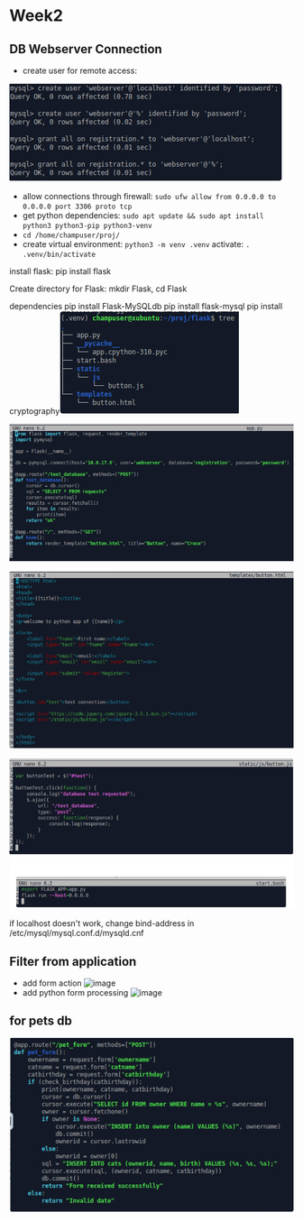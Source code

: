 # Week2

## DB Webserver Connection

* create user for remote access:

![](<../.gitbook/assets/image (43).png>)

* allow connections through firewall: `sudo ufw allow from 0.0.0.0 to 0.0.0.0 port 3306 proto tcp`
* get python dependencies: `sudo apt update && sudo apt install python3 python3-pip python3-venv`
* `cd /home/champuser/proj/`
* create virtual environment: `python3 -m venv .venv` activate: `. .venv/bin/activate`

install flask: pip install flask

Create directory for Flask: mkdir Flask, cd Flask

dependencies pip install Flask-MySQLdb pip install flask-mysql pip install cryptography![](<../.gitbook/assets/image (44).png>)

![](<../.gitbook/assets/image (46).png>)

![](<../.gitbook/assets/image (47).png>)

![](<../.gitbook/assets/image (48).png>)

if localhost doesn't work, change bind-address in /etc/mysql/mysql.conf.d/mysqld.cnf

## Filter from application

* add form action ![image](https://github.com/user-attachments/assets/5d975c40-abd8-4d1d-807c-b1ea1c9f47bf)
* add python form processing ![image](https://github.com/user-attachments/assets/0710091e-53e4-46a0-a94c-3f82ac255c96)

## for pets db

![](<../.gitbook/assets/image (49).png>)
